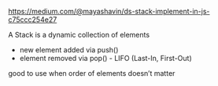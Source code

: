 https://medium.com/@mayashavin/ds-stack-implement-in-js-c75ccc254e27

A Stack is a dynamic collection of elements

- new element added via push()
- element removed via pop() - LIFO (Last-In, First-Out)

good to use when order of elements doesn’t matter
